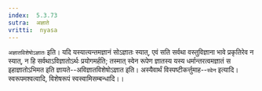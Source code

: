 ```yaml
---
index:  5.3.73
sutra:  अज्ञाते
vritti:  nyasa
---
```


`अज्ञातविशेषोऽज्ञातः` इति। यदि यस्यात्यन्तमज्ञानं सोऽज्ञातः स्यात्, एवं सति सर्वथा वस्तुविज्ञाना भावे प्रकृतिरेव न स्यात्, न हि सर्वथाऽविज्ञातोऽर्थः प्रयोगमर्हति; तस्मात् स्वेन रूपेण ज्ञातस्य यस्य धर्मान्तरत्वमज्ञातं स इहाज्ञातोऽभिमत इति ज्ञायते--अविज्ञातविशेषोऽज्ञात इति। अस्यैवार्थं विस्पष्टीकर्त्तुमाह--`स्वेन` इत्यादि। स्वरूपमश्वत्वादि, विशेषरूपं स्वस्वामिसम्बन्धादि।।

